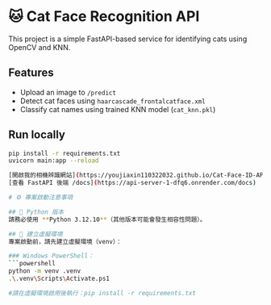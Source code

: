 # 🐱 Cat Face Recognition API

This project is a simple FastAPI-based service for identifying cats using OpenCV and KNN.

## Features
- Upload an image to `/predict`
- Detect cat faces using `haarcascade_frontalcatface.xml`
- Classify cat names using trained KNN model (`cat_knn.pkl`)

## Run locally
```bash
pip install -r requirements.txt
uvicorn main:app --reload

[開啟我的相機辨識網站](https://youjiaxin110322032.github.io/Cat-Face-ID-API/)
[查看 FastAPI 後端 /docs](https://api-server-1-dfq6.onrender.com/docs)

# ⚙️ 專案啟動注意事項

## 🐍 Python 版本
請務必使用 **Python 3.12.10**（其他版本可能會發生相容性問題）。

## 🧩 建立虛擬環境
專案啟動前，請先建立虛擬環境（venv）：

### Windows PowerShell：
```powershell
python -m venv .venv
.\.venv\Scripts\Activate.ps1

#請在虛擬環境啟用後執行：pip install -r requirements.txt